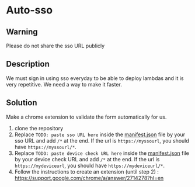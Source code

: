 # Auto-sso

## Warning
Please do not share the sso URL publicly

## Description
We must sign in using sso everyday to be able to deploy lambdas and it is very repetitive.
We need a way to make it faster.

## Solution
Make a chrome extension to validate the form automatically for us.

1. clone the repository
2. Replace `TODO: paste sso URL here` inside the [manifest.json](manifest.json) file by your sso URL and add `/*` at the end. If the url is `https://myssourl`, you should have `https://myssourl/*`.
3. Replace `TODO: paste device check URL here` inside the [manifest.json](manifest.json) file by your device check URL and add `/*` at the end. If the url is `https://mydeviceurl`, you should have `https://mydeviceurl/*`.
4. Follow the instructions to create an extension (until step 2) : https://support.google.com/chrome/a/answer/2714278?hl=en

